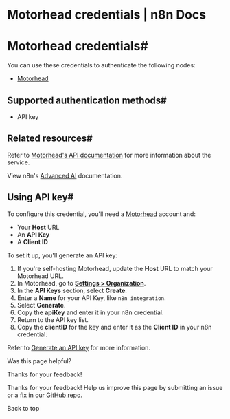 # Motorhead credentials | n8n Docs

[ ](https://github.com/n8n-io/n8n-docs/edit/main/docs/integrations/builtin/credentials/motorhead.md "Edit this page")

# Motorhead credentials#

You can use these credentials to authenticate the following nodes:

  * [Motorhead](../../cluster-nodes/sub-nodes/n8n-nodes-langchain.memorymotorhead/)

## Supported authentication methods#

  * API key

## Related resources#

Refer to [Motorhead's API documentation](https://docs.getmetal.io/rest-api/introduction) for more information about the service.

View n8n's [Advanced AI](../../../../advanced-ai/) documentation.

## Using API key#

To configure this credential, you'll need a [Motorhead](https://www.metal.ai/) account and:

  * Your **Host** URL
  * An **API Key**
  * A **Client ID**

To set it up, you'll generate an API key:

  1. If you're self-hosting Motorhead, update the **Host** URL to match your Motorhead URL.
  2. In Motorhead, go to [**Settings > Organization**](https://app.getmetal.io/settings/organization).
  3. In the **API Keys** section, select **Create**.
  4. Enter a **Name** for your API Key, like `n8n integration`.
  5. Select **Generate**.
  6. Copy the **apiKey** and enter it in your n8n credential.
  7. Return to the API key list.
  8. Copy the **clientID** for the key and enter it as the **Client ID** in your n8n credential.

Refer to [Generate an API key](https://docs.getmetal.io/guides/misc-get-keys) for more information.

Was this page helpful? 

Thanks for your feedback! 

Thanks for your feedback! Help us improve this page by submitting an issue or a fix in our [GitHub repo](https://github.com/n8n-io/n8n-docs). 

Back to top